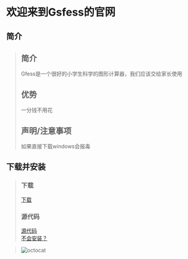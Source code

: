 # 欢迎来到Gsfess的官网
## 简介
>## 简介
>Gfess是一个很好的小学生科学的图形计算器，我们应该交给家长使用  
>## 优势
>一分钱不用花
>## 声明/注意事项
>如果直接下载windows会报毒  
  
## 下载并安装  
>### 下载  
>[下载](https://gsfess.github.io/Download)
>### 源代码
>[源代码](https://gsfess.github.io/source)  
[不会安装？](https://gsfess.github.io/InstallationTutorial/)
  
>![octocat](https://user-images.githubusercontent.com/104967574/166877111-02cb4407-d772-4737-9dda-82ab04c5d354.png)  
  
  

